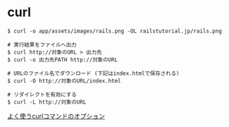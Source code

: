 # curl
`$ curl -o app/assets/images/rails.png -OL railstutorial.jp/rails.png`

```
# 実行結果をファイルへ出力
$ curl http://対象のURL > 出力先
$ curl -o 出力先PATH http://対象のURL

# URLのファイル名でダウンロード (下記はindex.htmlで保存される)
$ curl -O http://対象のURL/index.html

# リダイレクトを有効にする
$ curl -L http://対象のURL

```

[よく使うcurlコマンドのオプション](https://qiita.com/ryuichi1208/items/e4e1b27ff7d54a66dcd9)


